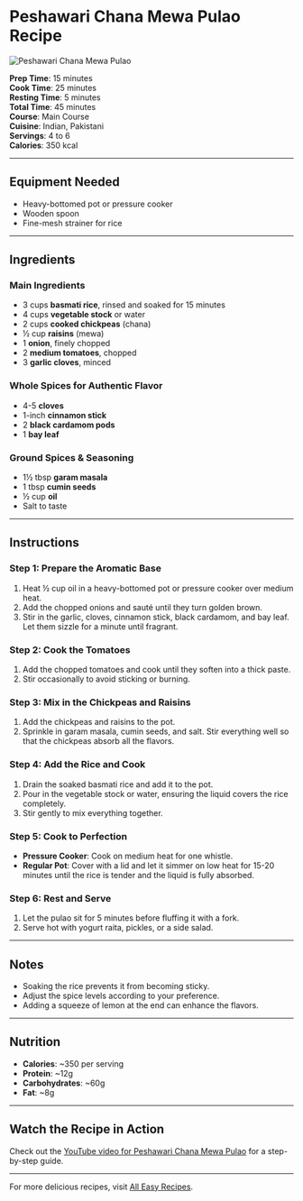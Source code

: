 # Peshawari Chana Mewa Pulao Recipe

![Peshawari Chana Mewa Pulao](https://all-easyrecipes.com/wp-content/uploads/2025/02/Peshawari-Chana-Mewa-Pulao-Recipe-750x420.jpg)

**Prep Time**: 15 minutes  
**Cook Time**: 25 minutes  
**Resting Time**: 5 minutes  
**Total Time**: 45 minutes  
**Course**: Main Course  
**Cuisine**: Indian, Pakistani  
**Servings**: 4 to 6  
**Calories**: 350 kcal  

---

## Equipment Needed

- Heavy-bottomed pot or pressure cooker  
- Wooden spoon  
- Fine-mesh strainer for rice

---

## Ingredients

### Main Ingredients
- 3 cups **basmati rice**, rinsed and soaked for 15 minutes  
- 4 cups **vegetable stock** or water  
- 2 cups **cooked chickpeas** (chana)  
- ½ cup **raisins** (mewa)  
- 1 **onion**, finely chopped  
- 2 **medium tomatoes**, chopped  
- 3 **garlic cloves**, minced

### Whole Spices for Authentic Flavor
- 4-5 **cloves**  
- 1-inch **cinnamon stick**  
- 2 **black cardamom pods**  
- 1 **bay leaf**

### Ground Spices & Seasoning
- 1½ tbsp **garam masala**  
- 1 tbsp **cumin seeds**  
- ½ cup **oil**  
- Salt to taste  

---

## Instructions

### Step 1: Prepare the Aromatic Base
1. Heat ½ cup oil in a heavy-bottomed pot or pressure cooker over medium heat.  
2. Add the chopped onions and sauté until they turn golden brown.  
3. Stir in the garlic, cloves, cinnamon stick, black cardamom, and bay leaf. Let them sizzle for a minute until fragrant.

### Step 2: Cook the Tomatoes
1. Add the chopped tomatoes and cook until they soften into a thick paste.  
2. Stir occasionally to avoid sticking or burning.

### Step 3: Mix in the Chickpeas and Raisins
1. Add the chickpeas and raisins to the pot.  
2. Sprinkle in garam masala, cumin seeds, and salt. Stir everything well so that the chickpeas absorb all the flavors.

### Step 4: Add the Rice and Cook
1. Drain the soaked basmati rice and add it to the pot.  
2. Pour in the vegetable stock or water, ensuring the liquid covers the rice completely.  
3. Stir gently to mix everything together.

### Step 5: Cook to Perfection
- **Pressure Cooker**: Cook on medium heat for one whistle.  
- **Regular Pot**: Cover with a lid and let it simmer on low heat for 15-20 minutes until the rice is tender and the liquid is fully absorbed.

### Step 6: Rest and Serve
1. Let the pulao sit for 5 minutes before fluffing it with a fork.  
2. Serve hot with yogurt raita, pickles, or a side salad.

---

## Notes
- Soaking the rice prevents it from becoming sticky.  
- Adjust the spice levels according to your preference.  
- Adding a squeeze of lemon at the end can enhance the flavors.

---

## Nutrition
- **Calories**: ~350 per serving  
- **Protein**: ~12g  
- **Carbohydrates**: ~60g  
- **Fat**: ~8g

---

## Watch the Recipe in Action
Check out the [YouTube video for Peshawari Chana Mewa Pulao](https://www.youtube.com/watch?v=x3QZ9T6kpQA) for a step-by-step guide.

---

For more delicious recipes, visit [All Easy Recipes](https://all-easyrecipes.com/peshawari-chana-mewa-pulao-recipe).
